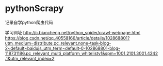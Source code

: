 # pythonScrapy
记录自学python爬虫代码

学习网址   http://c.biancheng.net/python_spider/crawl-webpage.html
https://blog.csdn.net/qq_40558166/article/details/102868801?utm_medium=distribute.pc_relevant.none-task-blog-2~default~baidujs_utm_term~default-0-102868801-blog-118731186.pc_relevant_multi_platform_whitelistv1&spm=1001.2101.3001.4242.1&utm_relevant_index=2


